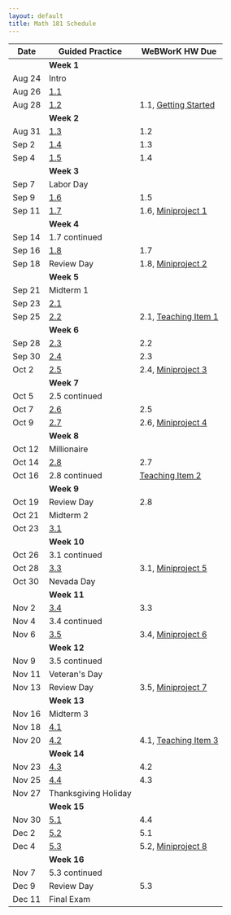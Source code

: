 ```yaml
---
layout: default
title: Math 181 Schedule
---
```


| Date   	| Guided Practice 	| WeBWorK HW Due 	|
|--------	|---------	|-----------------	|
| 	| **Week 1**      	| |
| Aug 24 	| Intro  |                	|
| Aug 26 	| [1.1](/NSC-Math-181/GP1.1.html)  |                	|
| Aug 28 	| [1.2](/NSC-Math-181/GP1.2.html)  | 1.1,  [Getting Started](https://student.desmos.com/?prepopulateCode=hts5)          	|
|     	|   **Week 2**      	|                 	|                	
| Aug 31 	| [1.3](/NSC-Math-181/GP1.3.html)  | 1.2            	|
| Sep 2 		| [1.4](/NSC-Math-181/GP1.4.html)  | 1.3            	|
| Sep 4 		| [1.5](/NSC-Math-181/GP1.5.html)  | 1.4            	|   
|     	|   **Week 3**      	|                 	|                	
| Sep 7 	| Labor Day  |             	|
| Sep 9 		| [1.6](/NSC-Math-181/GP1.6.html)  | 1.5            	|
| Sep 11 		| [1.7](/NSC-Math-181/GP1.7.html)  | 1.6, [Miniproject 1](/NSC-Math-181/CoreLearning/Math181Miniproject1.pdf)            	|    
|     	|   **Week 4**      	|                 	|  
| Sep 14 	| 1.7 continued  |             	|              	
| Sep 16 	| [1.8](/NSC-Math-181/GP1.8.html)  | 1.7            	|
| Sep 18 		| Review Day  | 1.8, [Miniproject 2](/NSC-Math-181/CoreLearning/Math181Miniproject2.pdf)             	| 
|     	|   **Week 5**      	|                 	|                	
| Sep 21 	| Midterm 1  |             	|
| Sep 23 		| [2.1](/NSC-Math-181/GP2.1.html)  |             	|
| Sep 25 		| [2.2](/NSC-Math-181/GP2.2.html)  | 2.1, [Teaching Item 1](/NSC-Math-181/CoreLearning/Math181TeachingItem1.pdf)            	|    
|     	|   **Week 6**      	|                 	|                	
| Sep 28 	| [2.3](/NSC-Math-181/GP2.3.html)  | 2.2            	|
| Sep 30 		| [2.4](/NSC-Math-181/GP2.4.html)  | 2.3            	|
| Oct 2 		| [2.5](/NSC-Math-181/GP2.5.html)  | 2.4, [Miniproject 3](/NSC-Math-181/CoreLearning/Math181Miniproject3.pdf)            	|    
|     	|   **Week 7**      	|                 	|                	
| Oct 5  	| 2.5 continued |             	|
| Oct 7 		| [2.6](/NSC-Math-181/GP2.6.html)  | 2.5            	|
| Oct 9 		| [2.7](/NSC-Math-181/GP2.7.html)  | 2.6, [Miniproject 4](/NSC-Math-181/CoreLearning/Math181Miniproject4.pdf)            	|
|     	|   **Week 8**      	|                 	|                	
| Oct 12  	| Millionaire  |             	|
| Oct 14 	| [2.8](/NSC-Math-181/GP2.8.html)  | 2.7          	|
| Oct 16 	| 2.8 continued | [Teaching Item 2](/NSC-Math-181/CoreLearning/Math181TeachingItem2.pdf)           	|
|     	|   **Week 9**      	|                 	|           
| Oct 19 	| Review Day | 2.8           	|     	
| Oct 21  	| Midterm 2 |             	|
| Oct 23 	| [3.1](/NSC-Math-181/GP3.1.html)  |             	|
|     	|   **Week 10**      	|                 	|                	
| Oct 26 	| 3.1 continued  |          	|
| Oct 28 		| [3.3](/NSC-Math-181/GP3.3.html)  | 3.1, [Miniproject 5](/NSC-Math-181/CoreLearning/Math181Miniproject5.pdf)            	|
| Oct 30 	| Nevada Day  |          	|
|     	|   **Week 11**      	|                 	|                	
| Nov 2 	| [3.4](/NSC-Math-181/GP3.4.html)  |  3.3           	|
| Nov 4 		| 3.4 continued  |             	|
| Nov 6 	| [3.5](/NSC-Math-181/GP3.4.html)  |  3.4, [Miniproject 6](/NSC-Math-181/CoreLearning/Math181Miniproject6.pdf)           	|
|     	|   **Week 12**      	|                 	|                	
| Nov 9 	| 3.5 continued  |          	|
| Nov 11 		| Veteran's Day  |              	|
| Nov 13 	| Review Day  | 3.5, [Miniproject 7](/NSC-Math-181/CoreLearning/Math181Miniproject7.pdf)             	|
|     	|   **Week 13**      	|                 	|  
| Nov 16 	| Midterm 3   |      	|
| Nov 18 	| [4.1](/NSC-Math-181/GP4.1.html)  |             	|
| Nov 20 	| [4.2](/NSC-Math-181/GP4.2.html)  |  4.1, [Teaching Item 3](/NSC-Math-181/CoreLearning/Math181TeachingItem3.pdf)           	|
|     	|   **Week 14**      	|                 	|  
| Nov 23 	| [4.3](/NSC-Math-181/GP4.3.html)  |  4.2           	|
| Nov 25 	| [4.4](/NSC-Math-181/GP4.4.html)  |  4.3           	|
| Nov 27 	| Thanksgiving Holiday  |       	|
|     	|   **Week 15**      	|                 	|  
| Nov 30 	| [5.1](/NSC-Math-181/GP4.3.html)  |  4.4           	|
| Dec 2 	| [5.2](/NSC-Math-181/GP4.4.html)  |  5.1           	|
| Dec 4 	| [5.3](/NSC-Math-181/GP4.4.html)  |  5.2, [Miniproject 8](/NSC-Math-181/CoreLearning/Math181Miniproject8.pdf)           	|
|     	|   **Week 16**      	|                 	|  
| Nov 7 	| 5.3 continued  |             	|
| Dec 9 	| Review Day  |  5.3           	|
| Dec 11 	| Final Exam  |             	|
